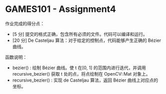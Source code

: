 # GAMES101 - Assignment4

作业完成的得分点：

*   [5 分] 提交的格式正确，包含所有必须的文件。代码可以编译和运行。
*   [20 分] De Casteljau 算法：对于给定的控制点，代码能够产生正确的 Bézier 曲线。



函数说明：

* bezier() : 绘制 Bézier 曲线。使 t 在[0, 1] 的范围内进行迭代，并调用 recursive_bezier() 获取 t 处的点，将点绘制在 OpenCV::Mat 对象上。
*  recursive_bezier() : 实现 de Casteljau 算法，返回 Bézier 曲线上对应点的坐标。
